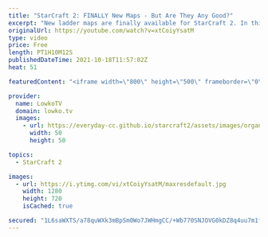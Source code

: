 ```yaml
---
title: "StarCraft 2: FINALLY New Maps - But Are They Any Good?"
excerpt: "New ladder maps are finally available for StarCraft 2. In this video I give my initial impressions on Berlingrad LE, Curious Minds LE, Glittering Ashes LE, Hardwire LE and Pride of Altaris LE.  Support my work on Patreon: http://www.patreon.com/lowkotv Become a YouTube member: https://lowko.tv/join"
originalUrl: https://youtube.com/watch?v=xtCoiyYsatM
type: video
price: Free
length: PT1H10M12S
publishedDateTime: 2021-10-18T11:57:02Z
heat: 51

featuredContent: "<iframe width=\"800\" height=\"500\" frameborder=\"0\" src=\"https://www.youtube.com/embed/xtCoiyYsatM\" allow=\"accelerometer; autoplay; encrypted-media; gyroscope; picture-in-picture\" allowfullscreen></iframe>"

provider:
  name: LowkoTV
  domain: lowko.tv
  images:
    - url: https://everyday-cc.github.io/starcraft2/assets/images/organizations/lowko.tv-50x50.jpg
      width: 50
      height: 50

topics:
  - StarCraft 2

images:
  - url: https://i.ytimg.com/vi/xtCoiyYsatM/maxresdefault.jpg
    width: 1280
    height: 720
    isCached: true

secured: "1L6saWXTS/a78quWXk3mBpSm0Wo7JWHmgCC/+Wb770SNJOVG0kDZ8q4uu7m1fWhh31caq1jU6PkngGESQVEa1JkkbM7p7UXLEGlpyfS044IfzYL1MKobhdomxGPbWtHvWN/0Za5PYlfWmoxNguFMcDafNHUdrLriFtx3lV57ZOWy3WZa+vPQNG5OKXkV4TlDWgEqd94BxtjULFIftEDqrJKOVnOeHHTAHjI/x6vJTA+Gcwi6sU70n39PqF1dNV3qGUuJ1wjoJ1eUf312Vi0czt/RbPoSSLZCnB/AHUlGsSohnwQovFRzDf0jCEETd5661SNRnJ+tfhw8Gt8SBtLThAdW9DqFLJ/6xc8UXtDYMzYuWRF2Vi8GXoEJIcTFFhHQMp8P5fJYJsKQUnL8Y8oajx3mykEwAhCYGiZw/FuOzts=;NZj1asS13Fcyf1KCh49Arg=="
---
```


